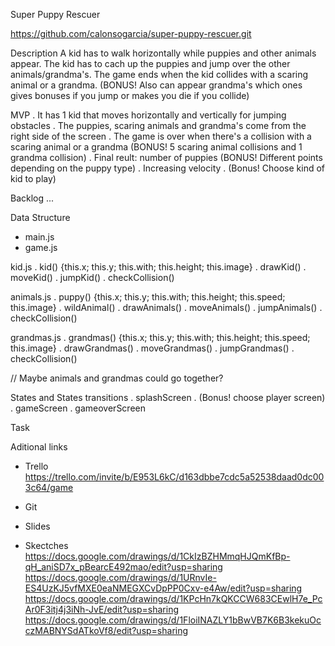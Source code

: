 Super Puppy Rescuer

https://github.com/calonsogarcia/super-puppy-rescuer.git


Description
A kid has to walk horizontally while puppies and other animals appear. 
The kid has to cach up the puppies and jump over the other animals/grandma's.
The game ends when the kid collides with a scaring animal or a grandma.
(BONUS! Also can appear grandma's which ones gives bonuses if you jump or makes you die if you collide)


MVP
. It has 1 kid that moves horizontally and vertically for jumping obstacles
. The puppies, scaring animals and grandma's come from the right side of the screen
. The game is over when there's a collision with a scaring animal or a grandma (BONUS! 5 scaring animal collisions and 1 grandma collision)
. Final reult: number of puppies (BONUS! Different points depending on the puppy type)
. Increasing velocity
. (Bonus! Choose kind of kid to play)


Backlog
...


Data Structure
- main.js
- game.js

kid.js
. kid() {this.x; this.y; this.with; this.height; this.image}
. drawKid()
. moveKid()
. jumpKid()
. checkCollision()

animals.js
. puppy() {this.x; this.y; this.with; this.height; this.speed; this.image}
. wildAnimal()
. drawAnimals()
. moveAnimals()
. jumpAnimals()
. checkCollision()

grandmas.js
. grandmas() {this.x; this.y; this.with; this.height; this.speed; this.image}
. drawGrandmas()
. moveGrandmas()
. jumpGrandmas()
. checkCollision()

// Maybe animals and grandmas could go together?


States and States transitions
. splashScreen
. (Bonus! choose player screen)
. gameScreen
. gameoverScreen


Task


Aditional links
- Trello
https://trello.com/invite/b/E953L6kC/d163dbbe7cdc5a52538daad0dc003c64/game

- Git
- Slides

- Skectches
https://docs.google.com/drawings/d/1CkIzBZHMmqHJQmKfBp-qH_aniSD7x_pBearcE492mao/edit?usp=sharing
https://docs.google.com/drawings/d/1URnvIe-ES4UzKJ5vfMXE0eaNMEGXCvDpPP0Cxv-e4Aw/edit?usp=sharing
https://docs.google.com/drawings/d/1KPcHn7kQKCCW683CEwlH7e_PcAr0F3itj4j3iNh-JvE/edit?usp=sharing
https://docs.google.com/drawings/d/1FloiINAZLY1bBwVB7K6B3kekuOcczMABNYSdATkoVf8/edit?usp=sharing